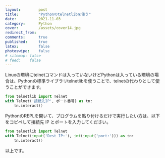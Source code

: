 ```yaml
---
layout:        post
title:         "Pythonのtelnetlibを使う"
date:          2021-11-03
category:      Python
cover:         /assets/cover14.jpg
redirect_from:
comments:      true
published:     true
latex:         false
photoswipe:    false
# sitemap: false
# feed:    false
---
```


Linuxの環境にtelnetコマンドは入っていないけどPythonは入っている環境の場合は、Pythonの標準ライブラリtelnetlibを使うことで、telnetの代わりとして使うことができます。
```python
from telnetlib import Telnet
with Telnet('接続先IP', ポート番号) as tn:
    tn.interact()
```
PythonのREPLを開いて、プログラムを貼り付けるだけで実行したい方は、以下をコピペして接続先 IP とポートを入力してください。
```python
from telnetlib import Telnet
with Telnet(input('Dest IP:'), int(input('port:'))) as tn:
    tn.interact()
```

以上です。
